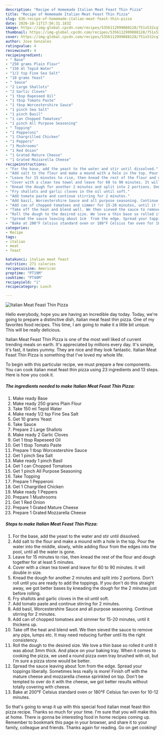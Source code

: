 ```yaml
---
description: "Recipe of Homemade Italian Meat Feast Thin Pizza"
title: "Recipe of Homemade Italian Meat Feast Thin Pizza"
slug: 636-recipe-of-homemade-italian-meat-feast-thin-pizza
date: 2020-10-11T17:56:31.183Z
image: https://img-global.cpcdn.com/recipes/5356112999088128/751x532cq70/italian-meat-feast-thin-pizza-recipe-main-photo.jpg
thumbnail: https://img-global.cpcdn.com/recipes/5356112999088128/751x532cq70/italian-meat-feast-thin-pizza-recipe-main-photo.jpg
cover: https://img-global.cpcdn.com/recipes/5356112999088128/751x532cq70/italian-meat-feast-thin-pizza-recipe-main-photo.jpg
author: Jose Gonzales
ratingvalue: 4
reviewcount: 4
recipeingredient:
- " Base"
- "250 grams Plain Flour"
- "150 ml Tepid Water"
- "1/2 tsp Fine Sea Salt"
- "10 grams Yeast"
- " Sauce"
- "2 Large Shallots"
- "2 Garlic Cloves"
- "1 tbsp Rapeseed Oil"
- "1 tbsp Tomato Paste"
- "1 tbsp Worcestershire Sauce"
- "1 pinch Sea Salt"
- "1 pinch Basil"
- "1 can Chopped Tomatoes"
- "1 pinch All Purpose Seasoning"
- " Topping"
- "1 Pepperoni"
- "1 Chargrilled Chicken"
- "1 Peppers"
- "1 Mushrooms"
- "1 Red Onion"
- "1 Grated Mature Cheese"
- "1 Grated Mozzarella Cheese"
recipeinstructions:
- "For the base, add the yeast to the water and stir until dissolved."
- "Add salt to the flour and make a mound with a hole in the top. Pour the water into the middle, slowly, while adding flour from the edges into the pool, until all the water is gone."
- "Leave for 15 minutes to rise, then knead the rest of the flour and dough together for at least 5 minutes."
- "Cover with a clean tea towel and leave for 60 to 90 minutes. It will double in size."
- "Knead the dough for another 2 minutes and split into 2 portions. Don&#39;t roll until you are ready to add the toppings. If you don&#39;t do this straight away, we got better bases by kneading the dough for the 2 minutes just before rolling."
- "Fry shallots and garlic cloves in the oil until soft."
- "Add tomato paste and continue stirring for 2 minutes."
- "Add basil, Worcestershire Sauce and all purpose seasoning. Continue stirring for 2 minutes."
- "Add can of chopped tomatoes and simmer for 15-20 minutes, until it thickens up."
- "Take off the heat and blend well. We then sieved the sauce to remove any pips, lumps etc. It may need reducing further until its the right consistency."
- "Roll the dough to the desired size. We love a thin base so rolled it until it was about 3mm thick. And place on your baking tray. When it comes to cooking the pizza, we used a round pizza oven tray brushed with oil, but I&#39;m sure a pizza stone would be better."
- "Spread the sauce leaving about 1cm  from the edge. Spread your toppings liberally. Sometimes less really is more! Finish off with the mature cheese and mozzarella cheese sprinkled on top. Don&#39;t be tempted to over do it with the cheese, we got better results without totally covering with cheese."
- "Bake at 200°F Celsius standard oven or 180°F Celsius fan oven for 10-12 minutes."
categories:
- Recipe
tags:
- italian
- meat
- feast

katakunci: italian meat feast 
nutrition: 271 calories
recipecuisine: American
preptime: "PT19M"
cooktime: "PT40M"
recipeyield: "1"
recipecategory: Lunch

---
```



![Italian Meat Feast Thin Pizza](https://img-global.cpcdn.com/recipes/5356112999088128/751x532cq70/italian-meat-feast-thin-pizza-recipe-main-photo.jpg)

Hello everybody, hope you are having an incredible day today. Today, we're going to prepare a distinctive dish, italian meat feast thin pizza. One of my favorites food recipes. This time, I am going to make it a little bit unique. This will be really delicious.



Italian Meat Feast Thin Pizza is one of the most well liked of current trending meals on earth. It's appreciated by millions every day. It's simple, it's fast, it tastes yummy. They are nice and they look fantastic. Italian Meat Feast Thin Pizza is something that I've loved my whole life.


To begin with this particular recipe, we must prepare a few components. You can cook italian meat feast thin pizza using 23 ingredients and 13 steps. Here is how you cook it.

<!--inarticleads1-->

##### The ingredients needed to make Italian Meat Feast Thin Pizza:

1. Make ready  Base
1. Make ready 250 grams Plain Flour
1. Take 150 ml Tepid Water
1. Make ready 1/2 tsp Fine Sea Salt
1. Get 10 grams Yeast
1. Take  Sauce
1. Prepare 2 Large Shallots
1. Make ready 2 Garlic Cloves
1. Get 1 tbsp Rapeseed Oil
1. Get 1 tbsp Tomato Paste
1. Prepare 1 tbsp Worcestershire Sauce
1. Get 1 pinch Sea Salt
1. Make ready 1 pinch Basil
1. Get 1 can Chopped Tomatoes
1. Get 1 pinch All Purpose Seasoning
1. Take  Topping
1. Prepare 1 Pepperoni
1. Get 1 Chargrilled Chicken
1. Make ready 1 Peppers
1. Prepare 1 Mushrooms
1. Get 1 Red Onion
1. Prepare 1 Grated Mature Cheese
1. Prepare 1 Grated Mozzarella Cheese




<!--inarticleads2-->

##### Steps to make Italian Meat Feast Thin Pizza:

1. For the base, add the yeast to the water and stir until dissolved.
1. Add salt to the flour and make a mound with a hole in the top. Pour the water into the middle, slowly, while adding flour from the edges into the pool, until all the water is gone.
1. Leave for 15 minutes to rise, then knead the rest of the flour and dough together for at least 5 minutes.
1. Cover with a clean tea towel and leave for 60 to 90 minutes. It will double in size.
1. Knead the dough for another 2 minutes and split into 2 portions. Don&#39;t roll until you are ready to add the toppings. If you don&#39;t do this straight away, we got better bases by kneading the dough for the 2 minutes just before rolling.
1. Fry shallots and garlic cloves in the oil until soft.
1. Add tomato paste and continue stirring for 2 minutes.
1. Add basil, Worcestershire Sauce and all purpose seasoning. Continue stirring for 2 minutes.
1. Add can of chopped tomatoes and simmer for 15-20 minutes, until it thickens up.
1. Take off the heat and blend well. We then sieved the sauce to remove any pips, lumps etc. It may need reducing further until its the right consistency.
1. Roll the dough to the desired size. We love a thin base so rolled it until it was about 3mm thick. And place on your baking tray. When it comes to cooking the pizza, we used a round pizza oven tray brushed with oil, but I&#39;m sure a pizza stone would be better.
1. Spread the sauce leaving about 1cm  from the edge. Spread your toppings liberally. Sometimes less really is more! Finish off with the mature cheese and mozzarella cheese sprinkled on top. Don&#39;t be tempted to over do it with the cheese, we got better results without totally covering with cheese.
1. Bake at 200°F Celsius standard oven or 180°F Celsius fan oven for 10-12 minutes.




So that's going to wrap it up with this special food italian meat feast thin pizza recipe. Thanks so much for your time. I'm sure that you will make this at home. There is gonna be interesting food in home recipes coming up. Remember to bookmark this page in your browser, and share it to your family, colleague and friends. Thanks again for reading. Go on get cooking!
